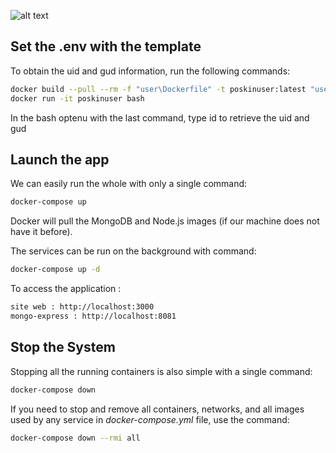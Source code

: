 ![alt text](https://github.com/Mat0108/PoSkin/blob/master/Front/public/favicon.ico?raw=true)

## Set the .env with the template

To obtain the uid and gud information, run the following commands: 
```bash
docker build --pull --rm -f "user\Dockerfile" -t poskinuser:latest "user"
docker run -it poskinuser bash
```
In the bash optenu with the last command, type id to retrieve the uid and gud


## Launch the app
We can easily run the whole with only a single command:
```bash
docker-compose up
```

Docker will pull the MongoDB and Node.js images (if our machine does not have it before).

The services can be run on the background with command:
```bash
docker-compose up -d
```

To access the application :

```bash
site web : http://localhost:3000 
mongo-express : http://localhost:8081
```


## Stop the System
Stopping all the running containers is also simple with a single command:
```bash
docker-compose down
```

If you need to stop and remove all containers, networks, and all images used by any service in <em>docker-compose.yml</em> file, use the command:
```bash
docker-compose down --rmi all
```

